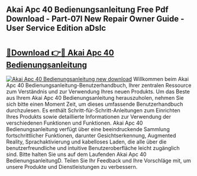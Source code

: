 ## Akai Apc 40 Bedienungsanleitung Free Pdf Download - Part-07I New Repair Owner Guide - User Service Edition aDslc

# <h2><a href="http://df13v4.blite.top/?on=Akai+Apc+40+Bedienungsanleitung">🔗Download 👉🔴 Akai Apc 40 Bedienungsanleitung</a></h2>

[![Akai Apc 40 Bedienungsanleitung new download](https://i.imgur.com/lujVjoI.png)](http://df13v4.blite.top/?on=Akai+Apc+40+Bedienungsanleitung)
Willkommen beim Akai Apc 40 Bedienungsanleitung-Benutzerhandbuch, Ihrer zentralen Ressource zum Verständnis und zur Verwendung Ihres neuen Produkts. Um das Beste aus Ihrem Akai Apc 40 Bedienungsanleitung herauszuholen, nehmen Sie sich bitte einen Moment Zeit, um dieses umfassende Benutzerhandbuch durchzulesen. Es enthält Schritt-für-Schritt-Anleitungen zum Einrichten Ihres Produkts sowie detaillierte Informationen zur Verwendung der verschiedenen Funktionen und Funktionen. Akai Apc 40 Bedienungsanleitung verfügt über eine beeindruckende Sammlung fortschrittlicher Funktionen, darunter Gesichtserkennung, Augmented Reality, Sprachaktivierung und kabelloses Laden, die alle über die benutzerfreundliche und intuitive Benutzeroberfläche leicht zugänglich sind. Bitte halten Sie uns auf dem Laufenden Akai Apc 40 BedienungsanleitungD. Teilen Sie Ihr Feedback und Ihre Vorschläge mit, um unsere Produkte und Dienstleistungen zu verbessern.

